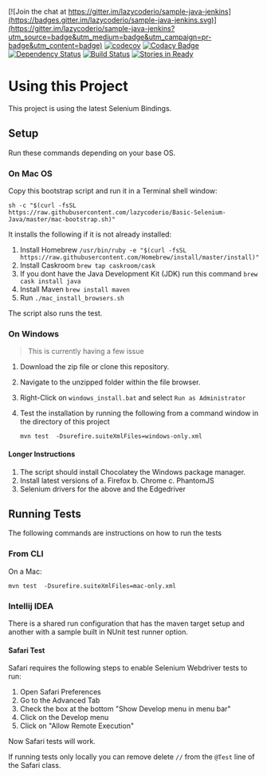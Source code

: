 [![Join the chat at https://gitter.im/lazycoderio/sample-java-jenkins](https://badges.gitter.im/lazycoderio/sample-java-jenkins.svg)](https://gitter.im/lazycoderio/sample-java-jenkins?utm_source=badge&utm_medium=badge&utm_campaign=pr-badge&utm_content=badge) [![codecov](https://codecov.io/gh/lazycoderio/Basic-Selenium-Java/branch/master/graph/badge.svg)](https://codecov.io/gh/lazycoderio/Basic-Selenium-Java) [![Codacy Badge](https://api.codacy.com/project/badge/Grade/afdb9236cb2442faaa513c2db4114396)](https://www.codacy.com/app/andrew-m-krug/Basic-Selenium-Java?utm_source=github.com&amp;utm_medium=referral&amp;utm_content=lazycoderio/Basic-Selenium-Java&amp;utm_campaign=Badge_Grade) [![Dependency Status](https://www.versioneye.com/user/projects/583b58fd4ef164003ff45522/badge.svg?style=flat-square)](https://www.versioneye.com/user/projects/583b58fd4ef164003ff45522) [![Build Status](https://travis-ci.org/lazycoderio/Basic-Selenium-Java.svg?branch=master)](https://travis-ci.org/lazycoderio/Basic-Selenium-Java) [![Stories in Ready](https://badge.waffle.io/lazycoderio/Basic-Selenium-Java.png?label=ready&title=Ready)](https://waffle.io/lazycoderio/Basic-Selenium-Java)
# Using this Project

This project is using the latest Selenium Bindings.

## Setup

Run these commands depending on your base OS.

### On Mac OS

Copy this bootstrap script and run it in a Terminal shell window:

   ```
   sh -c "$(curl -fsSL https://raw.githubusercontent.com/lazycoderio/Basic-Selenium-Java/master/mac-bootstrap.sh)"
   ```

It installs the following if it is not already installed:

1. Install Homebrew `/usr/bin/ruby -e "$(curl -fsSL https://raw.githubusercontent.com/Homebrew/install/master/install)"`
2. Install Caskroom `brew tap caskroom/cask`
3. If you dont have the Java Development Kit (JDK) run this command `brew cask install java`
4. Install Maven `brew install maven`
5. Run `./mac_install_browsers.sh`

The script also runs the test.

### On Windows

> This is currently having a few issue

1. Download the zip file or clone this repository.
2. Navigate to the unzipped folder within the file browser.
3. Right-Click on `windows_install.bat` and select `Run as Administrator`
4. Test the installation by running the following from a command window in the directory of this project

   `mvn test  -Dsurefire.suiteXmlFiles=windows-only.xml`

#### Longer Instructions

1. The script should install Chocolatey the Windows package manager.
2. Install latest versions of 
    a. Firefox
    b. Chrome
    c. PhantomJS
3. Selenium drivers for the above and the Edgedriver

## Running Tests

The following commands are instructions on how to run the tests

### From CLI

On a Mac:

   `mvn test  -Dsurefire.suiteXmlFiles=mac-only.xml`

### Intellij IDEA

There is a shared run configuration that has the maven target setup and another with a sample built in NUnit test runner option.

#### Safari Test

Safari requires the following steps to enable Selenium Webdriver tests to run:

1. Open Safari Preferences
2. Go to the Advanced Tab
3. Check the box at the bottom "Show Develop menu in menu bar"
4. Click on the Develop menu 
5. Click on "Allow Remote Execution"

Now Safari tests will work. 

If running tests only locally you can remove delete `//` from the  `@Test` line of the Safari class.
